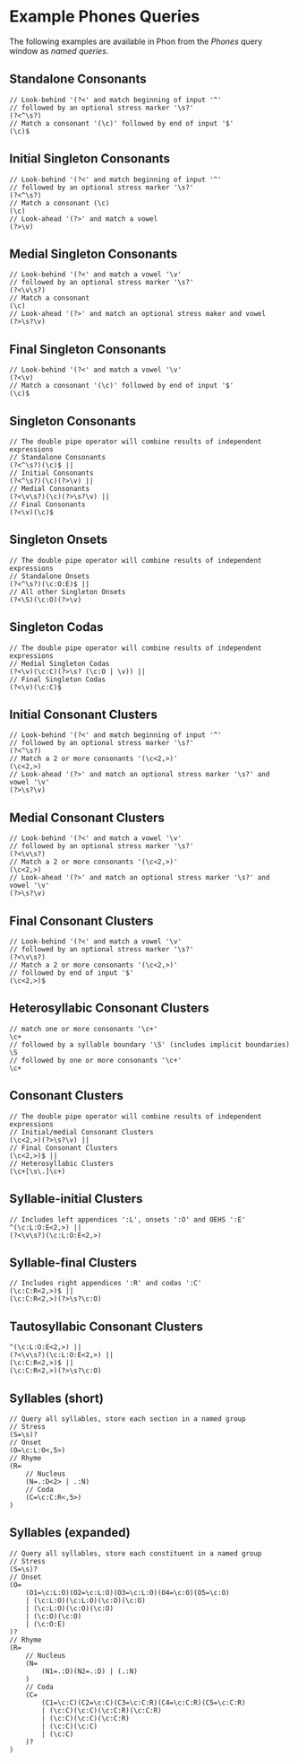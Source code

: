 # Example Phones Queries

The following examples are available in Phon from the *Phones* query window as *named queries*.

## Standalone Consonants
```
// Look-behind '(?<' and match beginning of input '^'
// followed by an optional stress marker '\s?'
(?<^\s?)
// Match a consonant '(\c)' followed by end of input '$'
(\c)$
```

## Initial Singleton Consonants
```
// Look-behind '(?<' and match beginning of input '^'
// followed by an optional stress marker '\s?'
(?<^\s?)
// Match a consonant (\c)
(\c)
// Look-ahead '(?>' and match a vowel
(?>\v)
```

## Medial Singleton Consonants
```
// Look-behind '(?<' and match a vowel '\v'
// followed by an optional stress marker '\s?'
(?<\v\s?)
// Match a consonant
(\c)
// Look-ahead '(?>' and match an optional stress maker and vowel
(?>\s?\v)
```

## Final Singleton Consonants
```
// Look-behind '(?<' and match a vowel '\v'
(?<\v)
// Match a consonant '(\c)' followed by end of input '$'
(\c)$
```

## Singleton Consonants
```
// The double pipe operator will combine results of independent expressions
// Standalone Consonants
(?<^\s?)(\c)$ ||
// Initial Consonants
(?<^\s?)(\c)(?>\v) ||
// Medial Consonants
(?<\v\s?)(\c)(?>\s?\v) ||
// Final Consonants
(?<\v)(\c)$
```

## Singleton Onsets
```
// The double pipe operator will combine results of independent expressions
// Standalone Onsets
(?<^\s?)(\c:O:E)$ || 
// All other Singleton Onsets
(?<\S)(\c:O)(?>\v)
```

## Singleton Codas
```
// The double pipe operator will combine results of independent expressions
// Medial Singleton Codas
(?<\v)(\c:C)(?>\s? (\c:O | \v)) ||
// Final Singleton Codas
(?<\v)(\c:C)$
```

## Initial Consonant Clusters
```
// Look-behind '(?<' and match beginning of input '^'
// followed by an optional stress marker '\s?'
(?<^\s?)
// Match a 2 or more consonants '(\c<2,>)'
(\c<2,>)
// Look-ahead '(?>' and match an optional stress marker '\s?' and vowel '\v'
(?>\s?\v)
```

## Medial Consonant Clusters
```
// Look-behind '(?<' and match a vowel '\v'
// followed by an optional stress marker '\s?'
(?<\v\s?)
// Match a 2 or more consonants '(\c<2,>)'
(\c<2,>)
// Look-ahead '(?>' and match an optional stress marker '\s?' and vowel '\v'
(?>\s?\v)
```

## Final Consonant Clusters
```
// Look-behind '(?<' and match a vowel '\v'
// followed by an optional stress marker '\s?'
(?<\v\s?)
// Match a 2 or more consonants '(\c<2,>)'
// followed by end of input '$'
(\c<2,>)$
```

## Heterosyllabic Consonant Clusters
```
// match one or more consonants '\c+'
\c+
// followed by a syllable boundary '\S' (includes implicit boundaries)
\S
// followed by one or more consonants '\c+'
\c+
```

## Consonant Clusters
```
// The double pipe operator will combine results of independent expressions
// Initial/medial Consonant Clusters
(\c<2,>)(?>\s?\v) ||
// Final Consonant Clusters
(\c<2,>)$ ||
// Heterosyllabic Clusters
(\c+[\s\.]\c+)
```

## Syllable-initial Clusters
```
// Includes left appendices ':L', onsets ':O' and OEHS ':E'
^(\c:L:O:E<2,>) ||
(?<\v\s?)(\c:L:O:E<2,>)
```

## Syllable-final Clusters
```
// Includes right appendices ':R' and codas ':C'
(\c:C:R<2,>)$ ||
(\c:C:R<2,>)(?>\s?\c:O)
```

## Tautosyllabic Consonant Clusters
```
^(\c:L:O:E<2,>) ||
(?<\v\s?)(\c:L:O:E<2,>) ||
(\c:C:R<2,>)$ ||
(\c:C:R<2,>)(?>\s?\c:O)
```

## Syllables (short)
```
// Query all syllables, store each section in a named group
// Stress
(S=\s)?
// Onset
(O=\c:L:O<,5>)
// Rhyme
(R=
	// Nucleus
	(N=.:D<2> | .:N)
	// Coda
	(C=\c:C:R<,5>)
)
```

## Syllables (expanded)
```
// Query all syllables, store each constituent in a named group
// Stress
(S=\s)?
// Onset
(O=
	(O1=\c:L:O)(O2=\c:L:O)(O3=\c:L:O)(O4=\c:O)(O5=\c:O) 
	| (\c:L:O)(\c:L:O)(\c:O)(\c:O)
	| (\c:L:O)(\c:O)(\c:O)
	| (\c:O)(\c:O) 
	| (\c:O:E)
)?
// Rhyme
(R=
	// Nucleus
	(N=
		(N1=.:D)(N2=.:D) | (.:N)
	)
	// Coda
	(C=
		(C1=\c:C)(C2=\c:C)(C3=\c:C:R)(C4=\c:C:R)(C5=\c:C:R)
		| (\c:C)(\c:C)(\c:C:R)(\c:C:R)
		| (\c:C)(\c:C)(\c:C:R)
		| (\c:C)(\c:C) 
		| (\c:C)
	)?
)
```